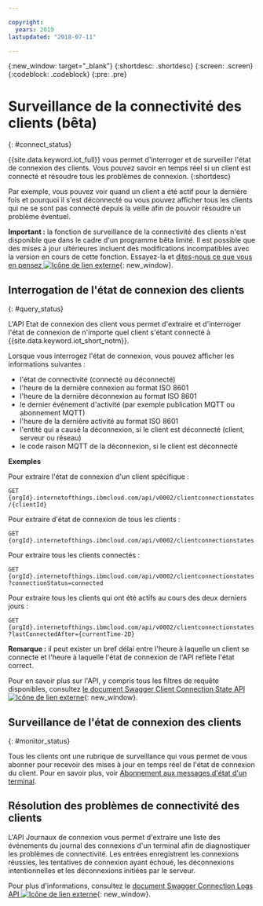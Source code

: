 ```yaml
---

copyright:
  years: 2019
lastupdated: "2018-07-11"

---
```


{:new_window: target="\_blank"}
{:shortdesc: .shortdesc}
{:screen: .screen}
{:codeblock: .codeblock}
{:pre: .pre}

# Surveillance de la connectivité des clients (bêta)
{: #connect_status}

{{site.data.keyword.iot_full}} vous permet d'interroger et de surveiller l'état de connexion des clients. Vous pouvez savoir en temps réel si un client est connecté et résoudre tous les problèmes de connexion.
{:shortdesc}

Par exemple, vous pouvez voir quand un client a été actif pour la dernière fois et pourquoi il s'est déconnecté ou vous pouvez afficher tous les clients qui ne se sont pas connecté depuis la veille afin de pouvoir résoudre un problème éventuel.

**Important :** la fonction de surveillance de la connectivité des clients n'est disponible que dans le cadre d'un programme bêta limité. Il est possible que des mises à jour ultérieures incluent des modifications incompatibles avec la version en cours de cette fonction. Essayez-la et [dites-nous ce que vous en pensez ![Icône de lien externe](../../../../icons/launch-glyph.svg "Icône de lien externe")](https://developer.ibm.com/answers/smart-spaces/17/internet-of-things.html){: new_window}.

## Interrogation de l'état de connexion des clients
{: #query_status}

L'API Etat de connexion des client vous permet d'extraire et d'interroger l'état de connexion de n'importe quel client s'étant connecté à {{site.data.keyword.iot_short_notm}}.

Lorsque vous interrogez l'état de connexion, vous pouvez afficher les informations suivantes :

 - l'état de connectivité (connecté ou déconnecté)
 - l'heure de la dernière connexion au format ISO 8601 
 - l'heure de la dernière déconnexion au format ISO 8601
 - le dernier événement d'activité (par exemple publication MQTT ou abonnement MQTT)
 - l'heure de la dernière activité au format ISO 8601
 - l'entité qui a causé la déconnexion, si le client est déconnecté (client, serveur ou réseau)
 - le code raison MQTT de la déconnexion, si le client est déconnecté

**Exemples**

Pour extraire l'état de connexion d'un client spécifique :

`GET {orgId}.internetofthings.ibmcloud.com/api/v0002/clientconnectionstates/{clientId}`

Pour extraire d'état de connexion de tous les clients :

`GET {orgId}.internetofthings.ibmcloud.com/api/v0002/clientconnectionstates`

Pour extraire tous les clients connectés :

`GET {orgId}.internetofthings.ibmcloud.com/api/v0002/clientconnectionstates?connectionStatus=connected`

Pour extraire tous les clients qui ont été actifs au cours des deux derniers jours :

`GET {orgId}.internetofthings.ibmcloud.com/api/v0002/clientconnectionstates?lastConnectedAfter={currentTime-2D}`

**Remarque :** il peut exister un bref délai entre l'heure à laquelle un client se connecte et l'heure à laquelle l'état de connexion de l'API reflète l'état correct.

Pour en savoir plus sur l'API, y compris tous les filtres de requête disponibles, consultez [le document Swagger Client Connection State API![Icône de lien externe](../../../../icons/launch-glyph.svg "Icône de lien externe")](https://docs.internetofthings.ibmcloud.com/apis/swagger/v0002-beta/clientstate-beta.html#!/Client_Connection_State/get_clientconnectionstates_clientId){: new_window}.

## Surveillance de l'état de connexion des clients
{: #monitor_status}

 Tous les clients ont une rubrique de surveillance qui vous permet de vous abonner pour recevoir des mises à jour en temps réel de l'état de connexion du client. Pour en savoir plus, voir [Abonnement aux messages d'état d'un terminal](../../applications/mqtt.html#subscribe_device_commands).

## Résolution des problèmes de connectivité des clients

L'API Journaux de connexion vous permet d'extraire une liste des événements du journal des connexions d'un terminal afin de diagnostiquer les problèmes de connectivité. Les entrées enregistrent les connexions réussies, les tentatives de connexion ayant échoué, les déconnexions intentionnelles et les déconnexions initiées par le serveur. 

Pour plus d'informations, consultez le [document Swagger Connection Logs API ![Icône de lien externe](../../../../icons/launch-glyph.svg "Icône de lien externe")](https://docs.internetofthings.ibmcloud.com/apis/swagger/v0002/org-admin.html?cm_mc_uid=08862496634215124007223&cm_mc_sid_50200000=36272221529958773076#!/Device_Problem_Determination/get_logs_connection){: new_window}.
